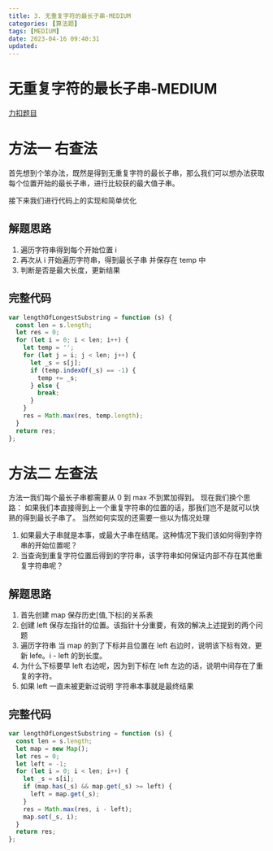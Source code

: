 ```yaml
---
title: 3. 无重复字符的最长子串-MEDIUM
categories: [算法题]
tags: [MEDIUM]
date: 2023-04-16 09:40:31
updated:
---
```


# 无重复字符的最长子串-MEDIUM

[力扣题目](https://leetcode.cn/problems/longest-substring-without-repeating-characters/)

# 方法一 右查法

首先想到个笨办法，既然是得到无重复字符的最长子串，那么我们可以想办法获取每个位置开始的最长子串，进行比较获的最大值子串。

接下来我们进行代码上的实现和简单优化

## 解题思路

1. 遍历字符串得到每个开始位置 i
2. 再次从 i 开始遍历字符串，得到最长子串 并保存在 temp 中
3. 判断是否是最大长度，更新结果

## 完整代码

```javascript
var lengthOfLongestSubstring = function (s) {
  const len = s.length;
  let res = 0;
  for (let i = 0; i < len; i++) {
    let temp = '';
    for (let j = i; j < len; j++) {
      let _s = s[j];
      if (temp.indexOf(_s) == -1) {
        temp += _s;
      } else {
        break;
      }
    }
    res = Math.max(res, temp.length);
  }
  return res;
};
```

# 方法二 左查法

方法一我们每个最长子串都需要从 0 到 max 不到累加得到。
现在我们换个思路：
如果我们本直接得到上一个重复字符串的位置的话，那我们岂不是就可以快熟的得到最长子串了。
当然如何实现的还需要一些以为情况处理

1. 如果最大子串就是本事，或最大子串在结尾。这种情况下我们该如何得到字符串的开始位置呢？
2. 当查询到重复字符位置后得到的字符串，该字符串如何保证内部不存在其他重复字符串呢？

## 解题思路

1. 首先创建 map 保存历史[值,下标]的关系表
2. 创建 left 保存左指针的位置。该指针十分重要，有效的解决上述提到的两个问题
3. 遍历字符串 当 map 的到了下标并且位置在 left 右边时，说明该下标有效，更新 lefe。i - left 的到长度。
4. 为什么下标要早 left 右边呢，因为到下标在 left 左边的话，说明中间存在了重复的字符。
5. 如果 left 一直未被更新过说明 字符串本事就是最终结果

## 完整代码

```javascript
var lengthOfLongestSubstring = function (s) {
  const len = s.length;
  let map = new Map();
  let res = 0;
  let left = -1;
  for (let i = 0; i < len; i++) {
    let _s = s[i];
    if (map.has(_s) && map.get(_s) >= left) {
      left = map.get(_s);
    }
    res = Math.max(res, i - left);
    map.set(_s, i);
  }
  return res;
};
```
